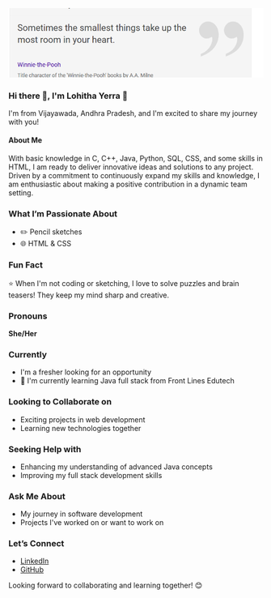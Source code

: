 ![Header Image](https://github.com/LohithaYerra/LohithaYerra/blob/main/Screenshot%202025-01-19%20211446.png)<br />

### Hi there 👋, I'm Lohitha Yerra 🍩

I'm from Vijayawada, Andhra Pradesh, and I'm excited to share my journey with you!

#### About Me
With basic knowledge in C, C++, Java, Python, SQL, CSS, and some skills in HTML, I am ready to deliver innovative ideas and solutions to any project. Driven by a commitment to continuously expand my skills and knowledge, I am enthusiastic about making a positive contribution in a dynamic team setting.

### What I’m Passionate About
- ✏️ Pencil sketches
- 🌐 HTML & CSS

### Fun Fact
⭐️ When I'm not coding or sketching, I love to solve puzzles and brain teasers! They keep my mind sharp and creative.

### Pronouns
**She/Her**

### Currently
- I'm a fresher looking for an opportunity
- 🌱 I'm currently learning Java full stack from Front Lines Edutech

### Looking to Collaborate on
- Exciting projects in web development
- Learning new technologies together

### Seeking Help with
- Enhancing my understanding of advanced Java concepts
- Improving my full stack development skills

### Ask Me About
- My journey in software development
- Projects I've worked on or want to work on

### Let’s Connect
- [LinkedIn](https://linkedin.com/in/lohitha-yerra-b4b69a210)
- [GitHub](https://github.com/LohithaYerra)

Looking forward to collaborating and learning together! 😊

